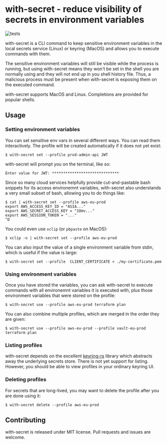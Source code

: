 # with-secret - reduce visibility of secrets in environment variables

![tests](https://github.com/bittrance/with-secret/actions/workflows/pr.yaml/badge.svg?branch=main)

with-secret is a CLI command to keep sensitive environment variables in the local secrets service (Linux) or keyring (MacOS) and allows you to execute commands with them.

The sensitive environment variables will still be visible while the process is running, but using with-secret means they won't be set in the shell you are normally using and they will not end up in you shell history file. Thus, a malicious process must be present when with-secret is exposing them on the executed command.

with-secret supports MacOS and Linux. Completions are provided for popular shells.

## Usage

### Setting environment variables

You can set sensitive env vars in several different ways. You can read them interactively. The profile will be created automatically if it does not yet exist:

```shell
$ with-secret set --profile prod-admin-api JWT
```

with-secret will prompt you on the terminal, like so:

```
Enter value for JWT: ******************************
```

Since so many cloud services helpfully provide cut-and-pastable bash snippets for its access environemnt variables, with-secret also understands a very small subset of bash, allowing you to do things like:

```shell
$ cat | with-secret set --profile aws-eu-prod
export AWS_ACCESS_KEY_ID = "ASIA..."
export AWS_SECRET_ACCESS_KEY = "1Omv..."
export AWS_SESSION_TOKEN = "..."
^D
```

You could even use `xclip` (or `pbpaste` on MacOS):

```shell
$ xclip -o | with-secret set --profile aws-eu-prod
```

You can also input the value of a single environment variable from stdin, which is useful if the value is large:

```shell
$ with-secret set --profile  CLIENT_CERTIFICATE < ./my-certificate.pem
```

### Using environment variables

Once you have stored the variables, you can ask with-secret to execute commands with all environemnt variables it is executed with, plus those environment variables that were stored on the profile:

```shell
$ with-secret use --profile aws-eu-prod terraform plan
```

You can also combine multiple profiles, which are merged in the order they are given:

```shell
$ with-secret use --profile aws-eu-prod --profile vault-eu-prod terraform plan
```

### Listing profiles

with-secret depends on the excellent [keyring-rs](https://github.com/hwchen/keyring-rs) library which abstracts away the underlying secrets store. There is not yet support for listing. However, you should be able to view profiles in your ordinary keyring UI.

### Deleting profiles

For secrets that are long-lived, you may want to delete the profile after you are done using it:

```shell
$ with-secret delete --profile aws-eu-prod
```

## Contributing

with-secret is released under MIT license. Pull requests and issues are welcome.
